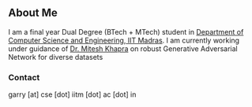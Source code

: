 ## About Me

I am a final year Dual Degree (BTech + MTech) student in [Department of Computer Science and Engineering, IIT Madras](http://www.cse.iitm.ac.in/). I am currently working under guidance of [Dr. Mitesh Khapra](http://www.cse.iitm.ac.in/~miteshk/) on robust Generative Adversarial Network for diverse datasets



### Contact

garry [at] cse [dot] iitm [dot] ac [dot] in
